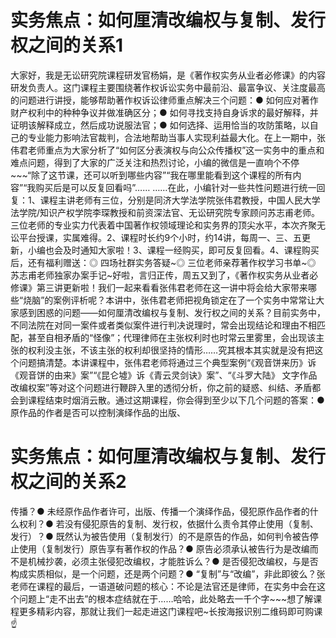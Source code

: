 # 实务焦点：如何厘清改编权与复制、发行权之间的关系1

大家好，我是无讼研究院课程研发官杨娟，是《著作权实务从业者必修课》的内容研发负责人。这门课程主要围绕著作权诉讼实务中最前沿、最富争议、关注度最高的问题进行讲授，能够帮助著作权诉讼律师重点解决三个问题：● 如何应对著作财产权利中的种种争议并做准确区分；● 如何寻找支持自身诉求的最好解释，并证明该解释成立，然后成功说服法官；● 如何选择、运用恰当的攻防策略，以自己的专业能力影响法官裁判，合法地帮助当事人实现利益最大化。在上一期中，张伟君老师重点为大家分析了“如何区分表演权与向公众传播权”这一实务中的重点和难点问题，得到了大家的广泛关注和热烈讨论，小编的微信是一直响个不停~~~“除了这节课，还可以听到哪些内容”“我在哪里能看到这个课程的所有内容”“我购买后是可以反复回看吗”…… ……在此，小编针对一些共性问题进行统一回复：1、课程主讲老师有三位，分别是同济大学法学院张伟君教授，中国人民大学法学院/知识产权学院李琛教授和前资深法官、无讼研究院专家顾问苏志甫老师。三位老师的专业实力代表着中国著作权领域理论和实务界的顶尖水平，本次齐聚无讼平台授课，实属难得。2、课程时长约9个小时，约14讲，每周一、三、五更新，小编也会及时通知大家啦！3、课程一经购买，即可反复回看。4、课程购买后，还有福利赠送：◎ 四场社群实务答疑~◎ 三位老师亲荐著作权学习书单~◎ 苏志甫老师独家办案手记~好啦，言归正传，周五又到了，《著作权实务从业者必修课》第三讲更新啦！我们一起来看看张伟君老师在这一讲中将会给大家带来哪些“烧脑”的案例评析呢？本讲中，张伟君老师把视角锁定在了一个实务中常常让大家感到困惑的问题——如何厘清改编权与复制、发行权之间的关系？目前实务中，不同法院在对同一案件或者类似案件进行判决说理时，常会出现结论和理由不相匹配，甚至自相矛盾的“怪像”；代理律师在主张权利时也时常云里雾里，会出现该主张的权利没主张，不该主张的权利却很坚持的情形……究其根本其实就是没有把这个问题搞清楚。本讲课程中，张伟君老师将通过三个典型案例“《观音饼来历》诉《观音饼的由来》案”“《昆仑墟》诉《青云灵剑诀》案”、“《斗罗大陆》 文字作品改编权案”等对这个问题进行鞭辟入里的透彻分析，你之前的疑惑、纠结、矛盾都会到课程结束时烟消云散。通过这期课程，你会得到至少以下几个问题的答案：● 原作品的作者是否可以控制演绎作品的出版、

# 实务焦点：如何厘清改编权与复制、发行权之间的关系2

传播？● 未经原作品作者许可，出版、传播一个演绎作品，侵犯原作品作者的什么权利？● 若没有侵犯原告的复制、发行权，依据什么责令其停止使用（复制、发行）？● 既然认为被告使用（复制发行）的不是原告的作品，如何判令被告停止使用（复制发行）原告享有著作权的作品？● 原告必须承认被告行为是改编而不是机械抄袭，必须主张侵犯改编权，才能胜诉么？● 是否侵犯改编权，与是否构成实质相似，是一个问题，还是两个问题？● “复制”与“改编”，非此即彼么？张老师在课程的最后，一语道破问题的核心：不论是法官还是律师，在实务中会在这个问题上“走不出去”的根本症结就在于……哈哈，此处略去一千个字~~~想了解课程更多精彩内容，那就让我们一起走进这门课程吧~长按海报识别二维码即可购课☝

